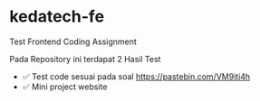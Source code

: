 # kedatech-fe

Test Frontend Coding Assignment

Pada Repository ini terdapat 2 Hasil Test

- ✅ Test code sesuai pada soal https://pastebin.com/VM9iti4h
- ✅ Mini project website
